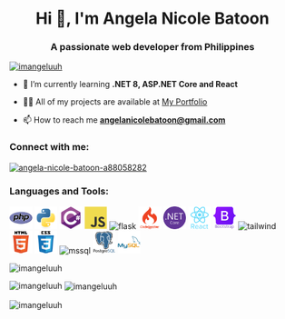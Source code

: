 <h1 align="center">Hi 👋, I'm Angela Nicole Batoon</h1>  
<h3 align="center">A passionate web developer from Philippines</h3>  
  
<p align="left"> <a href="https://github.com/ryo-ma/github-profile-trophy"><img src="https://github-profile-trophy.vercel.app/?username=imangeluuh" alt="imangeluuh" /></a> </p>  
  
- 🌱 I’m currently learning **.NET 8, ASP.NET Core and React**  
  
- 👨‍💻 All of my projects are available at [My Portfolio](https://imangeluuh-portfolio.netlify.app/)  
  
- 📫 How to reach me **angelanicolebatoon@gmail.com**  
  
<h3 align="left">Connect with me:</h3>  
<p align="left">  
<a href="https://linkedin.com/in/angela-nicole-batoon-a88058282" target="blank"><img align="center" src="https://raw.githubusercontent.com/rahuldkjain/github-profile-readme-generator/master/src/images/icons/Social/linked-in-alt.svg" alt="angela-nicole-batoon-a88058282" height="30" width="40" /></a>  
</p>  
  
<h3 align="left">Languages and Tools:</h3>  
<p align="left">  
 <img src="https://raw.githubusercontent.com/devicons/devicon/master/icons/php/php-original.svg" alt="php" width="40" height="40"/>
 <img src="https://raw.githubusercontent.com/devicons/devicon/master/icons/python/python-original.svg" alt="python" width="40" height="40"/>
 <img src="https://raw.githubusercontent.com/devicons/devicon/6910f0503efdd315c8f9b858234310c06e04d9c0/icons/csharp/csharp-original.svg" alt="csharp" width="40" height="40"/>
 <img src="https://raw.githubusercontent.com/devicons/devicon/master/icons/javascript/javascript-original.svg" alt="javascript" width="40" height="40"/>
  <img src="https://www.vectorlogo.zone/logos/pocoo_flask/pocoo_flask-icon.svg" alt="flask" width="40" height="40"/>
  <img src="https://raw.githubusercontent.com/devicons/devicon/6910f0503efdd315c8f9b858234310c06e04d9c0/icons/codeigniter/codeigniter-plain-wordmark.svg" alt="codeigniter" width="40" height="40"/>
 <img src="https://raw.githubusercontent.com/devicons/devicon/6910f0503efdd315c8f9b858234310c06e04d9c0/icons/dotnetcore/dotnetcore-original.svg" alt="dotnetcore" width="40" height="40"/>
  <img src="https://raw.githubusercontent.com/devicons/devicon/master/icons/react/react-original-wordmark.svg" alt="react" width="40" height="40"/>
  <img src="https://raw.githubusercontent.com/devicons/devicon/6910f0503efdd315c8f9b858234310c06e04d9c0/icons/bootstrap/bootstrap-original-wordmark.svg" alt="bootstrap" width="40" height="40"/>
 <img src="https://www.vectorlogo.zone/logos/tailwindcss/tailwindcss-icon.svg" alt="tailwind" width="40" height="40"/>
  <img src="https://raw.githubusercontent.com/devicons/devicon/master/icons/html5/html5-original-wordmark.svg" alt="html5" width="40" height="40"/>
 <img src="https://raw.githubusercontent.com/devicons/devicon/master/icons/css3/css3-original-wordmark.svg" alt="css3" width="40" height="40"/>
  <img src="https://www.svgrepo.com/show/303229/microsoft-sql-server-logo.svg" alt="mssql" width="40" height="40"/>
 <img src="https://raw.githubusercontent.com/devicons/devicon/master/icons/postgresql/postgresql-original-wordmark.svg" alt="postgresql" width="40" height="40"/>
  <img src="https://raw.githubusercontent.com/devicons/devicon/master/icons/mysql/mysql-original-wordmark.svg" alt="mysql" width="40" height="40"/>
</p>  

<p align="left"> <img src="https://komarev.com/ghpvc/?username=imangeluuh&label=Profile%20views&color=0e75b6&style=flat" alt="imangeluuh" /> </p>  

<p><img align="left" src="https://github-readme-stats.vercel.app/api/top-langs?username=imangeluuh&show_icons=true&locale=en&layout=compact" alt="imangeluuh" /></p>  
  
<p>&nbsp;<img align="center" src="https://github-readme-stats.vercel.app/api?username=imangeluuh&show_icons=true&locale=en" alt="imangeluuh" /></p>  
  
<p><img align="center" src="https://github-readme-streak-stats.herokuapp.com/?user=imangeluuh&theme=default" alt="imangeluuh" /></p>
